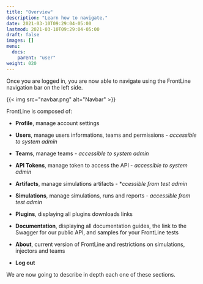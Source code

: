 ```yaml
---
title: "Overview"
description: "Learn how to navigate."
date: 2021-03-10T09:29:04-05:00
lastmod: 2021-03-10T09:29:04-05:00
draft: false
images: []
menu:
  docs:
    parent: "user"
weight: 020
---
```


Once you are logged in, you are now able to navigate using the FrontLine navigation bar on the left side.

{{< img src="navbar.png" alt="Navbar" >}}

FrontLine is composed of:

- **Profile**, manage account settings
- **Users**, manage users informations, teams and permissions - *accessible to system admin*
- **Teams**, manage teams - *accessible to system admin*
- **API Tokens**, manage token to access the API - *accessible to system admin*
- **Artifacts**, manage simulations artifacts - **ccessible from test admin*
- **Simulations**, manage simulations, runs and reports - *accessible from test admin*

- **Plugins**, displaying all plugins downloads links
- **Documentation**, displaying all documentation guides, the link to the Swagger for our public API, and samples for your FrontLine tests
- **About**, current version of FrontLine and restrictions on simulations, injectors and teams
- **Log out**

We are now going to describe in depth each one of these sections.
